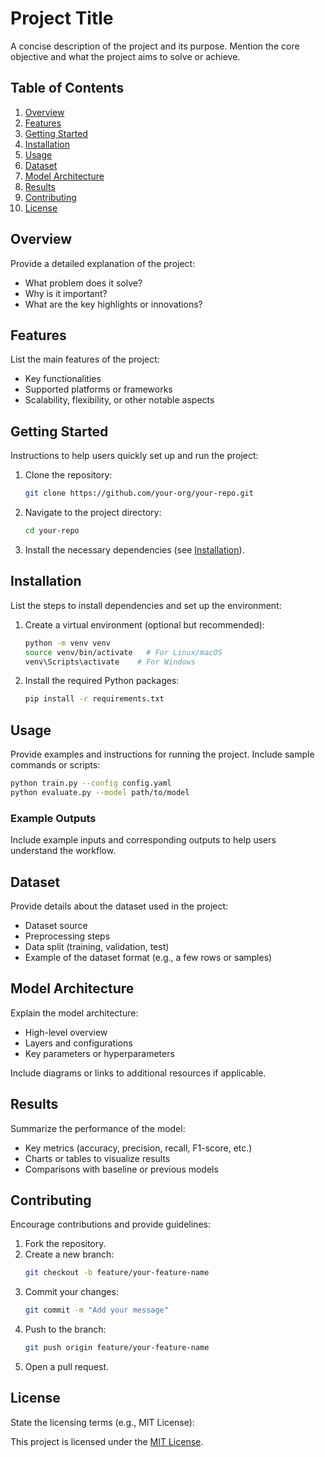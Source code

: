 # Project Title

A concise description of the project and its purpose. Mention the core objective and what the project aims to solve or achieve.

## Table of Contents

1. [Overview](#overview)
2. [Features](#features)
3. [Getting Started](#getting-started)
4. [Installation](#installation)
5. [Usage](#usage)
6. [Dataset](#dataset)
7. [Model Architecture](#model-architecture)
8. [Results](#results)
9. [Contributing](#contributing)
10. [License](#license)

## Overview

Provide a detailed explanation of the project:
- What problem does it solve?
- Why is it important?
- What are the key highlights or innovations?

## Features

List the main features of the project:
- Key functionalities
- Supported platforms or frameworks
- Scalability, flexibility, or other notable aspects

## Getting Started

Instructions to help users quickly set up and run the project:

1. Clone the repository:
   ```bash
   git clone https://github.com/your-org/your-repo.git
   ```
2. Navigate to the project directory:
   ```bash
   cd your-repo
   ```
3. Install the necessary dependencies (see [Installation](#installation)).

## Installation

List the steps to install dependencies and set up the environment:

1. Create a virtual environment (optional but recommended):
   ```bash
   python -m venv venv
   source venv/bin/activate   # For Linux/macOS
   venv\Scripts\activate    # For Windows
   ```
2. Install the required Python packages:
   ```bash
   pip install -r requirements.txt
   ```

## Usage

Provide examples and instructions for running the project. Include sample commands or scripts:

```bash
python train.py --config config.yaml
python evaluate.py --model path/to/model
```

### Example Outputs
Include example inputs and corresponding outputs to help users understand the workflow.

## Dataset

Provide details about the dataset used in the project:
- Dataset source
- Preprocessing steps
- Data split (training, validation, test)
- Example of the dataset format (e.g., a few rows or samples)

## Model Architecture

Explain the model architecture:
- High-level overview
- Layers and configurations
- Key parameters or hyperparameters

Include diagrams or links to additional resources if applicable.

## Results

Summarize the performance of the model:
- Key metrics (accuracy, precision, recall, F1-score, etc.)
- Charts or tables to visualize results
- Comparisons with baseline or previous models

## Contributing

Encourage contributions and provide guidelines:

1. Fork the repository.
2. Create a new branch:
   ```bash
   git checkout -b feature/your-feature-name
   ```
3. Commit your changes:
   ```bash
   git commit -m "Add your message"
   ```
4. Push to the branch:
   ```bash
   git push origin feature/your-feature-name
   ```
5. Open a pull request.

## License

State the licensing terms (e.g., MIT License):

This project is licensed under the [MIT License](LICENSE).
